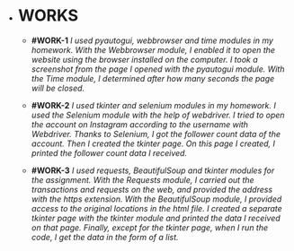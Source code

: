 - # WORKS
  - **#WORK-1**
_I used pyautogui, webbrowser and time modules in my homework. With the Webbrowser module, I enabled it to open the website using the browser installed on the computer. I took a screenshot from the page I opened with the pyautogui module. With the Time module, I determined after how many seconds the page will be closed._

  - **#WORK-2**
_I used tkinter and selenium modules in my homework. I used the Selenium module with the help of webdriver. I tried to open the account on Instagram according to the username with Webdriver. Thanks to Selenium, I got the follower count data of the account. Then I created the tkinter page. On this page I created, I printed the follower count data I received._

  - **#WORK-3**
_I used requests, BeautifulSoup and tkinter modules for the assignment. With the Requests module, I carried out the transactions and requests on the web, and provided the address with the https extension. With the BeautifulSoup module, I provided access to the original locations in the html file. I created a separate tkinter page with the tkinter module and printed the data I received on that page. Finally, except for the tkinter page, when I run the code, I get the data in the form of a list._

